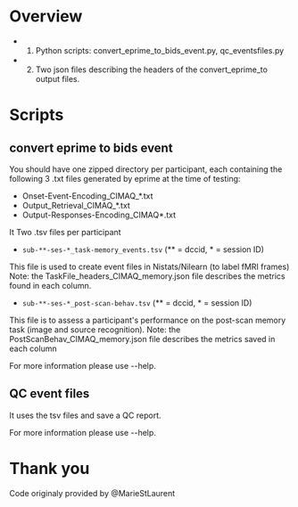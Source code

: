
# Overview

- 1. Python scripts: convert_eprime_to_bids_event.py, qc_eventsfiles.py
- 2. Two json files describing the headers of the convert_eprime_to output files.

# Scripts
## convert eprime to bids event

You should have one zipped directory per participant, each containing the following 3 .txt files generated by eprime at the time of testing:
- Onset-Event-Encoding_CIMAQ_*.txt
- Output_Retrieval_CIMAQ_*.txt
- Output-Responses-Encoding_CIMAQ*.txt

It Two .tsv files per participant

- `sub-**-ses-*_task-memory_events.tsv` (** = dccid, * = session ID)

This file is used to create event files in Nistats/Nilearn (to label fMRI frames)
Note: the TaskFile_headers_CIMAQ_memory.json file describes the metrics found in each column.

- `sub-**-ses-*_post-scan-behav.tsv` (** = dccid, * = session ID)

This file is to assess a participant's performance on the post-scan
memory task (image and source recognition).
Note: the PostScanBehav_CIMAQ_memory.json file describes the metrics saved in each column

For more information please use --help.

## QC event files

It uses the tsv files and save a QC report.

For more information please use --help.

# Thank you

Code originaly provided by @MarieStLaurent
